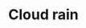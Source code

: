 ---
title: Cloud rain
tags: ["cloud", "rain", "weather", "precipitation", "storm", "drizzle", "downpour"]
icon: cloud-rain
svg: '<svg xmlns="http://www.w3.org/2000/svg" width="24" height="24" fill="none" viewBox="0 0 24 24" stroke-width="1.5" stroke-linecap="round" stroke-linejoin="round" stroke="currentColor"><path d="M12.004 18 12 13m4.004 7L16 15m-7.996 1L8 11m11.825 6c4.495-3.16.475-7.73-3.706-7.73C13.296-1.732-3.265 7.368 4.074 15.662"/></svg>'
---